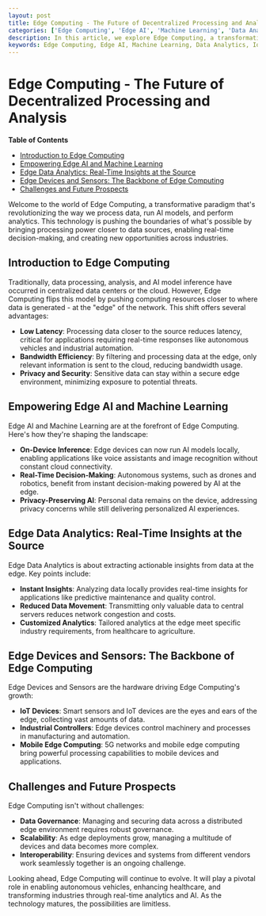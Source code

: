 ```yaml
---
layout: post
title: Edge Computing - The Future of Decentralized Processing and Analysis
categories: ['Edge Computing', 'Edge AI', 'Machine Learning', 'Data Analytics', 'IoT', 'Edge Devices']
description: In this article, we explore Edge Computing, a transformative technology that brings processing power, AI, and analytics closer to data sources, enabling real-time decision-making and revolutionizing industries.
keywords: Edge Computing, Edge AI, Machine Learning, Data Analytics, IoT, Edge Devices, Decentralized Processing, Real-Time Decision-Making
---
```

# Edge Computing - The Future of Decentralized Processing and Analysis

**Table of Contents**

- [Introduction to Edge Computing](#introduction-to-edge-computing)
- [Empowering Edge AI and Machine Learning](#empowering-edge-ai-and-machine-learning)
- [Edge Data Analytics: Real-Time Insights at the Source](#edge-data-analytics-real-time-insights-at-the-source)
- [Edge Devices and Sensors: The Backbone of Edge Computing](#edge-devices-and-sensors-the-backbone-of-edge-computing)
- [Challenges and Future Prospects](#challenges-and-future-prospects)

Welcome to the world of Edge Computing, a transformative paradigm that's revolutionizing the way we process data, run AI models, and perform analytics. This technology is pushing the boundaries of what's possible by bringing processing power closer to data sources, enabling real-time decision-making, and creating new opportunities across industries.

## Introduction to Edge Computing

Traditionally, data processing, analysis, and AI model inference have occurred in centralized data centers or the cloud. However, Edge Computing flips this model by pushing computing resources closer to where data is generated - at the "edge" of the network. This shift offers several advantages:

- **Low Latency**: Processing data closer to the source reduces latency, critical for applications requiring real-time responses like autonomous vehicles and industrial automation.
- **Bandwidth Efficiency**: By filtering and processing data at the edge, only relevant information is sent to the cloud, reducing bandwidth usage.
- **Privacy and Security**: Sensitive data can stay within a secure edge environment, minimizing exposure to potential threats.

## Empowering Edge AI and Machine Learning

Edge AI and Machine Learning are at the forefront of Edge Computing. Here's how they're shaping the landscape:

- **On-Device Inference**: Edge devices can now run AI models locally, enabling applications like voice assistants and image recognition without constant cloud connectivity.
- **Real-Time Decision-Making**: Autonomous systems, such as drones and robotics, benefit from instant decision-making powered by AI at the edge.
- **Privacy-Preserving AI**: Personal data remains on the device, addressing privacy concerns while still delivering personalized AI experiences.

## Edge Data Analytics: Real-Time Insights at the Source

Edge Data Analytics is about extracting actionable insights from data at the edge. Key points include:

- **Instant Insights**: Analyzing data locally provides real-time insights for applications like predictive maintenance and quality control.
- **Reduced Data Movement**: Transmitting only valuable data to central servers reduces network congestion and costs.
- **Customized Analytics**: Tailored analytics at the edge meet specific industry requirements, from healthcare to agriculture.

## Edge Devices and Sensors: The Backbone of Edge Computing

Edge Devices and Sensors are the hardware driving Edge Computing's growth:

- **IoT Devices**: Smart sensors and IoT devices are the eyes and ears of the edge, collecting vast amounts of data.
- **Industrial Controllers**: Edge devices control machinery and processes in manufacturing and automation.
- **Mobile Edge Computing**: 5G networks and mobile edge computing bring powerful processing capabilities to mobile devices and applications.

## Challenges and Future Prospects

Edge Computing isn't without challenges:

- **Data Governance**: Managing and securing data across a distributed edge environment requires robust governance.
- **Scalability**: As edge deployments grow, managing a multitude of devices and data becomes more complex.
- **Interoperability**: Ensuring devices and systems from different vendors work seamlessly together is an ongoing challenge.

Looking ahead, Edge Computing will continue to evolve. It will play a pivotal role in enabling autonomous vehicles, enhancing healthcare, and transforming industries through real-time analytics and AI. As the technology matures, the possibilities are limitless.
